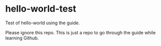 # hello-world-test
Test of hello-world using the guide.

Please ignore this repo.  This is just a repo to go through the guide while learning Github.

